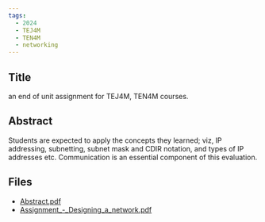 ```yaml
---
tags:
  - 2024
  - TEJ4M
  - TEN4M
  - networking
---
```


## Title

an end of unit assignment for TEJ4M, TEN4M courses.

## Abstract

Students are expected to apply the concepts they learned; viz, IP addressing, subnetting, subnet mask and CDIR notation, and types of IP addresses etc. Communication is an essential component of this evaluation.

## Files

*   [Abstract.pdf](resources/2024/Raj_Nachimuthu/Abstract.pdf)
*   [Assignment\_-\_Designing\_a\_network.pdf](resources/2024/Raj_Nachimuthu/Assignment_-_Designing_a_network.pdf)
